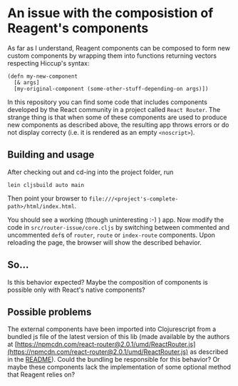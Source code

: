 An issue with the composistion of Reagent's components
======================================================

As far as I understand, Reagent components can be composed to form new custom components by wrapping them into functions returning vectors respecting Hiccup's syntax:

    (defn my-new-component
      [& args]
      [my-original-component (some-other-stuff-depending-on args)])

In this repository you can find some code that includes components developed by the React community in a project called `React Router`. The strange thing is that when some of these components are used to produce new components as described above, the resulting app throws errors or do not display correcty (i.e. it is rendered as an empty `<noscript>`).

## Building and usage ##

After checking out and cd-ing into the project folder, run

    lein cljsbuild auto main

Then point your browser to `file:///<project's-complete-path>/html/index.html`.

You should see a working (though uninteresting :-) ) app. Now modify the code in `src/router-issue/core.cljs` by switching between commented and uncommented `def`s of `router`, `route` or `index-route` components. Upon reloading the page, the browser will show the described behavior.

## So... ##

Is this behavior expected? Maybe the composition of components is possible only with React's native components?

## Possible problems ##

The external components have been imported into Clojurescript from a bundled js file of the latest version of this lib (made available by the authors at [https://npmcdn.com/react-router@2.0.1/umd/ReactRouter.js](https://npmcdn.com/react-router@2.0.1/umd/ReactRouter.js) as described in the [README](https://github.com/reactjs/react-router/tree/v2.0.1#installation)). Could the bundling be responsible for this behavior? Or maybe these components lack the implementation of some optional method that Reagent relies on?
